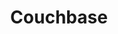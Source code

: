 ---
draft: false
title: Couchbase
content:
  id: couchbase
  name: Couchbase
  website: https://www.couchbase.com/products/server
  short_description: Couchbase Server is a modern cloud-native, distributed database that fuses the strengths of relational databases such as SQL and ACID transactions with JSON flexibility and scale that defines NoSQL
---